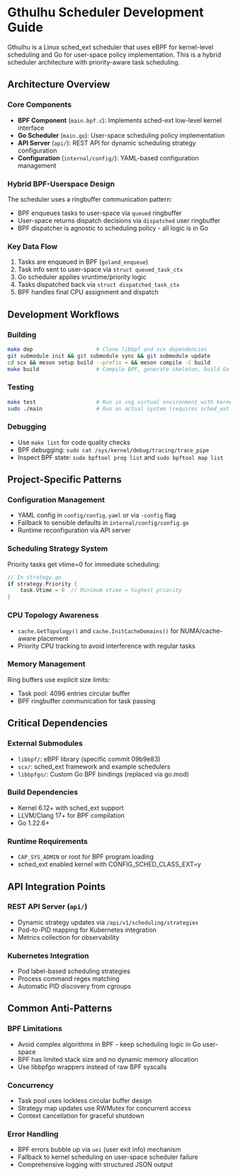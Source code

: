 # Gthulhu Scheduler Development Guide

Gthulhu is a Linux sched_ext scheduler that uses eBPF for kernel-level scheduling and Go for user-space policy implementation. This is a hybrid scheduler architecture with priority-aware task scheduling.

## Architecture Overview

### Core Components
- **BPF Component** (`main.bpf.c`): Implements sched-ext low-level kernel interface
- **Go Scheduler** (`main.go`): User-space scheduling policy implementation  
- **API Server** (`api/`): REST API for dynamic scheduling strategy configuration
- **Configuration** (`internal/config/`): YAML-based configuration management

### Hybrid BPF-Userspace Design
The scheduler uses a ringbuffer communication pattern:
- BPF enqueues tasks to user-space via `queued` ringbuffer
- User-space returns dispatch decisions via `dispatched` user ringbuffer
- BPF dispatcher is agnostic to scheduling policy - all logic is in Go

### Key Data Flow
1. Tasks are enqueued in BPF (`goland_enqueue`)
2. Task info sent to user-space via `struct queued_task_ctx`
3. Go scheduler applies vruntime/priority logic
4. Tasks dispatched back via `struct dispatched_task_ctx`
5. BPF handles final CPU assignment and dispatch

## Development Workflows

### Building
```bash
make dep                    # Clone libbpf and scx dependencies
git submodule init && git submodule sync && git submodule update
cd scx && meson setup build --prefix ~ && meson compile -C build
make build                  # Compile BPF, generate skeleton, build Go binary
```

### Testing
```bash
make test                   # Run in vng virtual environment with kernel v6.12.2
sudo ./main                 # Run on actual system (requires sched_ext kernel)
```

### Debugging
- Use `make lint` for code quality checks
- BPF debugging: `sudo cat /sys/kernel/debug/tracing/trace_pipe`
- Inspect BPF state: `sudo bpftool prog list` and `sudo bpftool map list`

## Project-Specific Patterns

### Configuration Management
- YAML config in `config/config.yaml` or via `-config` flag
- Fallback to sensible defaults in `internal/config/config.go`
- Runtime reconfiguration via API server

### Scheduling Strategy System
Priority tasks get vtime=0 for immediate scheduling:
```go
// In strategy.go
if strategy.Priority {
    task.Vtime = 0  // Minimum vtime = highest priority
}
```

### CPU Topology Awareness
- `cache.GetTopology()` and `cache.InitCacheDomains()` for NUMA/cache-aware placement
- Priority CPU tracking to avoid interference with regular tasks

### Memory Management
Ring buffers use explicit size limits:
- Task pool: 4096 entries circular buffer
- BPF ringbuffer communication for task passing

## Critical Dependencies

### External Submodules
- `libbpf/`: eBPF library (specific commit 09b9e83)
- `scx/`: sched_ext framework and example schedulers
- `libbpfgo/`: Custom Go BPF bindings (replaced via go.mod)

### Build Dependencies
- Kernel 6.12+ with sched_ext support
- LLVM/Clang 17+ for BPF compilation
- Go 1.22.6+

### Runtime Requirements
- `CAP_SYS_ADMIN` or root for BPF program loading
- sched_ext enabled kernel with CONFIG_SCHED_CLASS_EXT=y

## API Integration Points

### REST API Server (`api/`)
- Dynamic strategy updates via `/api/v1/scheduling/strategies`
- Pod-to-PID mapping for Kubernetes integration
- Metrics collection for observability

### Kubernetes Integration
- Pod label-based scheduling strategies
- Process command regex matching
- Automatic PID discovery from cgroups

## Common Anti-Patterns

### BPF Limitations
- Avoid complex algorithms in BPF - keep scheduling logic in Go user-space
- BPF has limited stack size and no dynamic memory allocation
- Use libbpfgo wrappers instead of raw BPF syscalls

### Concurrency
- Task pool uses lockless circular buffer design
- Strategy map updates use RWMutex for concurrent access
- Context cancellation for graceful shutdown

### Error Handling
- BPF errors bubble up via `uei` (user exit info) mechanism
- Fallback to kernel scheduling on user-space scheduler failure
- Comprehensive logging with structured JSON output
